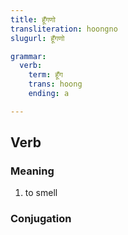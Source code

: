 ```yaml
---
title: हूँगणो
transliteration: hoongno
slugurl: हूँगणो

grammar:
  verb:
    term: हूँग
    trans: hoong
    ending: a

---
```



## Verb
### Meaning
1. to smell

### Conjugation
<verb-conj :grammar="grammar"></verb-conj>